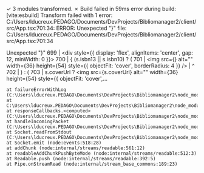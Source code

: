 ✓ 3 modules transformed.
✗ Build failed in 59ms
error during build:
[vite:esbuild] Transform failed with 1 error:
C:/Users/lducreux.PEDAGO/Documents/DevProjects/Bibliomanager2/client/src/App.tsx:701:34: ERROR: Unexpected "}"
file: C:/Users/lducreux.PEDAGO/Documents/DevProjects/Bibliomanager2/client/src/App.tsx:701:34

Unexpected "}"
699 |                      <div style={{ display: 'flex', alignItems: 'center', gap: 12, minWidth: 0 }}>
700 |                        { (s.isbn13 || s.isbn10) ? (
701 |                          <img src={} alt="" width={36} height={54} style={{ objectFit: 'cover', borderRadius: 4 }} />
    |                                    ^
702 |                        ) : (
703 |                          s.coverUrl ? <img src={s.coverUrl} alt="" width={36} height={54} style={{ objectFit: 'cover',...

    at failureErrorWithLog (C:\Users\lducreux.PEDAGO\Documents\DevProjects\Bibliomanager2\node_modules\esbuild\lib\main.js:1467:15)
    at C:\Users\lducreux.PEDAGO\Documents\DevProjects\Bibliomanager2\node_modules\esbuild\lib\main.js:736:50
    at responseCallbacks.<computed> (C:\Users\lducreux.PEDAGO\Documents\DevProjects\Bibliomanager2\node_modules\esbuild\lib\main.js:603:9)
    at handleIncomingPacket (C:\Users\lducreux.PEDAGO\Documents\DevProjects\Bibliomanager2\node_modules\esbuild\lib\main.js:658:12)
    at Socket.readFromStdout (C:\Users\lducreux.PEDAGO\Documents\DevProjects\Bibliomanager2\node_modules\esbuild\lib\main.js:581:7)
    at Socket.emit (node:events:518:28)
    at addChunk (node:internal/streams/readable:561:12)
    at readableAddChunkPushByteMode (node:internal/streams/readable:512:3)
    at Readable.push (node:internal/streams/readable:392:5)
    at Pipe.onStreamRead (node:internal/stream_base_commons:189:23)
